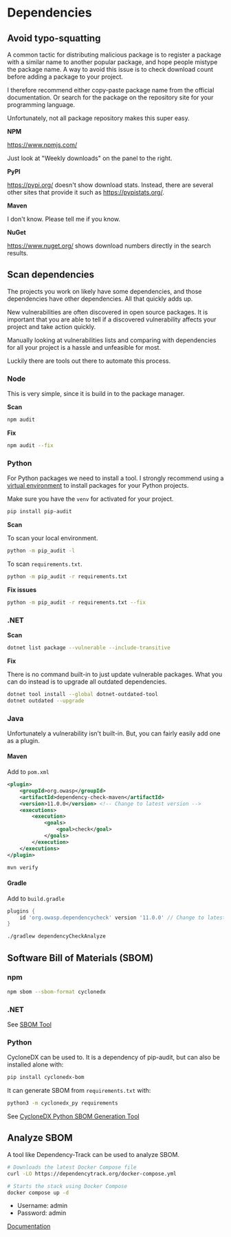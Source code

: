 # Dependencies

## Avoid typo-squatting

A common tactic for distributing malicious package is to register a package with a similar name to another popular package, and hope people mistype the package name.
A way to avoid this issue is to check download count before adding a package to
your project.

I therefore recommend either copy-paste package name from the official documentation.
Or search for the package on the repository site for your programming language.

Unfortunately, not all package repository makes this super easy.

**NPM**

<https://www.npmjs.com/>

Just look at "Weekly downloads" on the panel to the right.

**PyPI**

<https://pypi.org/> doesn't show download stats.
Instead, there are several other sites that provide it such as
<https://pypistats.org/>.

**Maven**

I don't know.
Please tell me if you know.

**NuGet**

<https://www.nuget.org/> shows download numbers directly in the search results.

## Scan dependencies

The projects you work on likely have some dependencies, and those dependencies
have other dependencies.
All that quickly adds up.

New vulnerabilities are often discovered in open source packages.
It is important that you are able to tell if a discovered vulnerability affects
your project and take action quickly.

Manually looking at vulnerabilities lists and comparing with dependencies for
all your project is a hassle and unfeasible for most.

Luckily there are tools out there to automate this process.

### Node

This is very simple, since it is build in to the package manager.

**Scan**

```sh
npm audit
```

**Fix**

```sh
npm audit --fix
```

### Python

For Python packages we need to install a tool.
I strongly recommend using a [virtual
environment](https://realpython.com/python-virtual-environments-a-primer/) to
install packages for your Python projects.

Make sure you have the `venv` for activated for your project.

```sh
pip install pip-audit
```

**Scan**

To scan your local environment.

```sh
python -m pip_audit -l
```

To scan `requirements.txt`.

```sh
python -m pip_audit -r requirements.txt
```

**Fix issues**

```sh
python -m pip_audit -r requirements.txt --fix
```

### .NET

**Scan**

```sh
dotnet list package --vulnerable --include-transitive
```

**Fix**

There is no command built-in to just update vulnerable packages.
What you can do instead is to upgrade all outdated dependencies.

```sh
dotnet tool install --global dotnet-outdated-tool
dotnet outdated --upgrade
```

### Java

Unfortunately a vulnerability isn't built-in.
But, you can fairly easily add one as a plugin.

#### Maven

Add to `pom.xml`

```xml
<plugin>
    <groupId>org.owasp</groupId>
    <artifactId>dependency-check-maven</artifactId>
    <version>11.0.0</version> <!-- Change to latest version -->
    <executions>
        <execution>
            <goals>
                <goal>check</goal>
            </goals>
        </execution>
    </executions>
</plugin>
```

```sh
mvn verify
```

#### Gradle

Add to `build.gradle`

```groovy
plugins {
    id 'org.owasp.dependencycheck' version '11.0.0' // Change to latest version
}
```

```sh
./gradlew dependencyCheckAnalyze
```

## Software Bill of Materials (SBOM)

### npm

```sh
npm sbom --sbom-format cyclonedx
```

### .NET

See [SBOM Tool](https://github.com/microsoft/sbom-tool)

### Python

CycloneDX can be used to.
It is a dependency of pip-audit, but can also be installed alone with:

```sh
pip install cyclonedx-bom
```

It can generate SBOM from `requirements.txt` with:

```sh
python3 -m cyclonedx_py requirements
```

See [CycloneDX Python SBOM Generation Tool](https://github.com/CycloneDX/cyclonedx-python)

## Analyze SBOM

A tool like Dependency-Track can be used to analyze SBOM.

```sh
# Downloads the latest Docker Compose file
curl -LO https://dependencytrack.org/docker-compose.yml

# Starts the stack using Docker Compose
docker compose up -d
```

- Username: admin
- Password: admin

[Documentation](https://docs.dependencytrack.org/)
